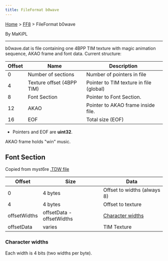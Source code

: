 ```yaml
---
title: FileFormat b0wave
---
```


[Home](Main%20Page.md) > [FF8](FF8.md) > FileFormat b0wave

By MaKiPL

------------------------------------------------------------------------

b0wave.dat is file containing one 4BPP TIM texture with magic animation
sequence, AKAO frame and font data. Current structure:

| Offset | Name                      | Description                             |
|--------|---------------------------|-----------------------------------------|
| 0      | Number of sections        | Number of pointers in file              |
| 4      | Texture offset (4BPP TIM) | Pointer to TIM texture in file (global) |
| 8      | Font Section              | Pointer to Font Section.                |
| 12     | AKAO                      | Pointer to AKAO frame inside file.      |
| 16     | EOF                       | Total size (EOF)                        |

-   Pointers and EOF are **uint32**.

AKAO frame holds "win" music.

## Font Section

Copied from myst6re [.TDW file][]

| Offset       | Size                      | Data                        |
|--------------|---------------------------|-----------------------------|
| 0            | 4 bytes                   | Offset to widths (always 8) |
| 4            | 4 bytes                   | Offset to texture           |
| offsetWidths | offsetData - offsetWidths | [Character widths][]        |
| offsetData   | varies                    | TIM Texture                 |

### Character widths

Each width is 4 bits (two widths per byte).

  [.TDW file]: FF8/FileFormat%20TDW.md "wikilink"
  [Character widths]: #user-content-character-widths "wikilink"
